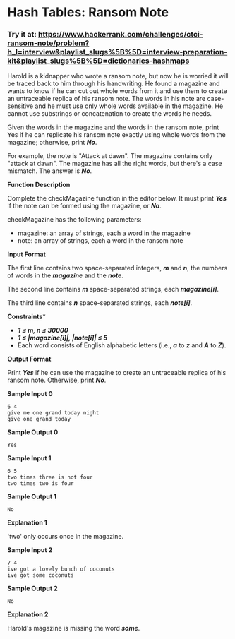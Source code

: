 # Hash Tables: Ransom Note

### Try it at: https://www.hackerrank.com/challenges/ctci-ransom-note/problem?h_l=interview&playlist_slugs%5B%5D=interview-preparation-kit&playlist_slugs%5B%5D=dictionaries-hashmaps

Harold is a kidnapper who wrote a ransom note, but now he is worried it will be traced back to him through his handwriting. He found a magazine and wants to know if he can cut out whole words from it and use them to create an untraceable replica of his ransom note. The words in his note are case-sensitive and he must use only whole words available in the magazine. He cannot use substrings or concatenation to create the words he needs.

Given the words in the magazine and the words in the ransom note, print Yes if he can replicate his ransom note exactly using whole words from the magazine; otherwise, print ***No***.

For example, the note is "Attack at dawn". The magazine contains only "attack at dawn". The magazine has all the right words, but there's a case mismatch. The answer is ***No***.

**Function Description**

Complete the checkMagazine function in the editor below. It must print ***Yes*** if the note can be formed using the magazine, or ***No***.

checkMagazine has the following parameters:

* magazine: an array of strings, each a word in the magazine
* note: an array of strings, each a word in the ransom note

**Input Format**

The first line contains two space-separated integers, ***m*** and ***n***, the numbers of words in the ***magazine*** and the ***note***.

The second line contains ***m*** space-separated strings, each ***magazine[i]***.

The third line contains ***n*** space-separated strings, each ***note[i]***.

**Constraints***

* ***1 &le; m, n &le; 30000***
* ***1 &le; |magazine[i]|, |note[i]| &le; 5***
* Each word consists of English alphabetic letters (i.e., ***a*** to ***z*** and ***A*** to ***Z***).

**Output Format**

Print ***Yes*** if he can use the magazine to create an untraceable replica of his ransom note. Otherwise, print ***No***.

**Sample Input 0**

```
6 4
give me one grand today night
give one grand today
```

**Sample Output 0**

```
Yes
```

**Sample Input 1**

```
6 5
two times three is not four
two times two is four
```

**Sample Output 1**

```
No
```

**Explanation 1**

'two' only occurs once in the magazine.

**Sample Input 2**

```
7 4
ive got a lovely bunch of coconuts
ive got some coconuts
```

**Sample Output 2**

```
No
```

**Explanation 2**

Harold's magazine is missing the word ***some***.
